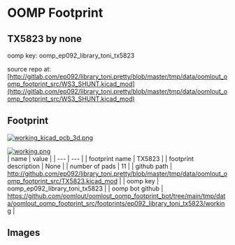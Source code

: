 # OOMP Footprint  
## TX5823  by none  
  
oomp key: oomp_ep092_library_toni_tx5823  
  
source repo at: [http://gitlab.com/ep092/library_toni.pretty/blob/master/tmp/data/oomlout_oomp_footprint_src/WS3_SHUNT.kicad_mod](http://gitlab.com/ep092/library_toni.pretty/blob/master/tmp/data/oomlout_oomp_footprint_src/WS3_SHUNT.kicad_mod)  
## Footprint  
  
[![working_kicad_pcb_3d.png](working_kicad_pcb_3d_600.png)](working_kicad_pcb_3d.png)  
  
[![working.png](working_600.png)](working.png)  
| name | value | 
| --- | --- | 
| footprint name | TX5823 | 
| footprint description | None | 
| number of pads | 11 | 
| github path | http://github.com/ep092/library_toni.pretty/blob/master/tmp/data/oomlout_oomp_footprint_src/TX5823.kicad_mod | 
| oomp key | oomp_ep092_library_toni_tx5823 | 
| oomp bot github | https://github.com/oomlout/oomlout_oomp_footprint_bot/tree/main/tmp/data/oomlout_oomp_footprint_src/footprints/ep092_library_toni_tx5823/working | 
## Images  
